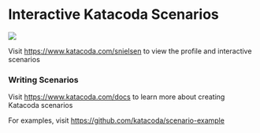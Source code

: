 # Interactive Katacoda Scenarios

[![](http://shields.katacoda.com/katacoda/snielsen/count.svg)](https://www.katacoda.com/snielsen "Get your profile on Katacoda.com")

Visit https://www.katacoda.com/snielsen to view the profile and interactive scenarios

### Writing Scenarios
Visit https://www.katacoda.com/docs to learn more about creating Katacoda scenarios

For examples, visit https://github.com/katacoda/scenario-example
